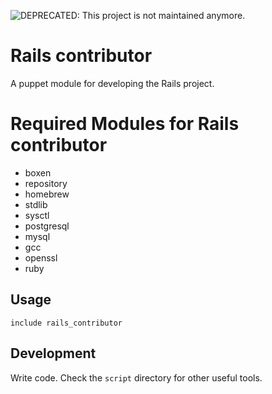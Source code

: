 ![DEPRECATED: This project is not maintained anymore.](http://messages.hellobits.com/warning.svg?message=DEPRECATED%3A%20This%20project%20is%20not%20maintained%20anymore.)

# Rails contributor

A puppet module for developing the Rails project.

# Required Modules for Rails contributor

* boxen
* repository
* homebrew
* stdlib
* sysctl
* postgresql
* mysql
* gcc
* openssl
* ruby

## Usage

```puppet
include rails_contributor
```

## Development

Write code. Check the `script` directory for other useful tools.

